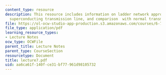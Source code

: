 ```yaml
---
content_type: resource
description: This resource includes information on ladder network approximation, inductance
  superconducting transmission line, and comparison  with normal transmission line.
file: https://ol-ocw-studio-app-production.s3.amazonaws.com/courses/6-763-applied-superconductivity-fall-2005/aa6ca61f140fce31bf77961d98105732_lecture7.pdf
file_type: application/pdf
learning_resource_types:
- Lecture Notes
ocw_type: OCWFile
parent_title: Lecture Notes
parent_type: CourseSection
resourcetype: Document
title: lecture7.pdf
uid: aa6ca61f-140f-ce31-bf77-961d98105732
---
```

